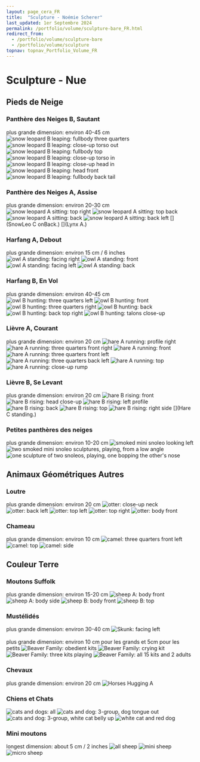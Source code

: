 ```yaml
---
layout: page_cera_FR
title:  "Sculpture - Noémie Scherer"
last_updated: 1er Septembre 2024
permalink: /portfolio/volume/sculpture-bare_FR.html
redirect_from: 
  - /portfolio/volume/sculpture-bare
  - /portfolio/volume/sculpture
topnav: topnav_Portfolio_Volume_FR
---
```


# Sculpture - Nue

## Pieds de Neige
### Panthère des Neiges B, Sautant
plus grande dimension: environ 40-45 cm
![snow leopard B leaping: fullbody three quarters](https://i.postimg.cc/7h1RSM5p/DEFAULT-AVA2593-0-jpg-wmb9bbdce7-b1a0-4a00-ac2b-b6d12c5d1e32.jpg)
![snow leopard B leaping: close-up torso out](https://i.postimg.cc/HxyRkCdW/DEFAULT-AVA2592-0-jpg-wm166f9f3b-f711-427d-aa71-575f8a7230ee.jpg)
![snow leopard B leaping: fullbody top](https://i.postimg.cc/Rhx83bZ7/DEFAULT-AVA2590-0-jpg-wm1bec8dc1-73a1-4409-9efe-b7c3fd118ade.jpg)
![snow leopard B leaping: close-up torso in](https://i.postimg.cc/MZ1gkx9d/DEFAULT-AVA2601-0-jpg-wmbd85c72e-e9b4-4f25-a486-247d8ae59ebe.jpg)
![snow leopard B leaping: close-up head in](https://i.postimg.cc/3J7VY667/DEFAULT-AVA2602-0-jpg-wme9c3ad7f-6287-46e9-a836-ccd7b478101c.jpg)
![snow leopard B leaping: head front](https://i.postimg.cc/vmjCymRS/DEFAULT-AVA2564-0-jpg-wm6bc4d82f-ee23-48f9-9ee1-4f211377fb29.jpg)
![snow leopard B leaping: fullbody back tail](https://i.postimg.cc/28wJ6GRW/DEFAULT-AVA2605-0-jpg-wm650212d3-0f65-4048-8638-bb2167cc7a44.jpg)
### Panthère des Neiges A, Assise
plus grande dimension: environ 20-30 cm
![snow leopard A sitting: top right](https://i.postimg.cc/Hkr2g9pd/DEFAULT-AVA2729-0-jpg-wma357e396-8d94-47c9-b9a1-89924e978b97.jpg)
![snow leopard A sitting: top back](https://i.postimg.cc/DzsPWfJN/DEFAULT-AVA2739-0-jpg-wm37f911aa-1549-4d05-b264-7bd6a312f18c.jpg)
![snow leopard A sitting: back](https://i.postimg.cc/90xd3rKD/DEFAULT-AVA2763-0-jpg-wmf547ae2f-e860-431c-b140-104698d8ba22.jpg)
![snow leopard A sitting: back left](https://i.postimg.cc/2yjQX4cp/DEFAULT-AVA2749-0-jpg-wm5c1bfcf0-4466-4f2d-9374-8eb6d41bba73.jpg)
[](SnowLeo C onBack.)
[](Lynx A.)  
### Harfang A, Debout  
plus grande dimension: environ 15 cm / 6 inches
![owl A standing: facing right](https://i.postimg.cc/jj42qwdS/DEFAULTIMG-0664-wm4a3384c9-dd30-4da5-8085-2128d15ec865.jpg)
![owl A standing: front](https://i.postimg.cc/bJYJZysH/DEFAULTIMG-0665-wm7bc142cf-011a-4c21-9bd4-b14f949fee6a.jpg)
![owl A standing: facing left](https://i.postimg.cc/Y9XSg5Fc/DEFAULTIMG-0666-wm35a1554b-47d0-4852-abaa-9b27a6c0ce8a.jpg)
![owl A standing: back](https://i.postimg.cc/1Xf3Kv08/DEFAULTIMG-0667-wmd5159f86-987f-4e2c-884a-49d7f058a17c.jpg) 
### Harfang B, En Vol  
plus grande dimension: environ 40-45 cm
![owl B hunting: three quarters left](https://i.postimg.cc/Zq9Dwh9P/DEFAULT-AVA2624-0-jpg-wme07b6fe0-d7c8-4aad-95e4-245be142ccd9.jpg)
![owl B hunting: front](https://i.postimg.cc/htZ58GGP/DEFAULT-AVA2622-0-jpg-wm86fd254f-425d-4d0f-9461-3e9ff75e401c.jpg)
![owl B hunting: three quarters right](https://i.postimg.cc/L8GV6gXf/DEFAULT-AVA2617-0-jpg-wm0a88cb15-2661-4818-8c05-dd4303d7e7cf.jpg)
![owl B hunting: back](https://i.postimg.cc/JnZYWc5G/DEFAULT-AVA2628-0-jpg-wm2e60f68a-f5cd-4f9e-9231-5208d4af1425.jpg)
![owl B hunting: back top right](https://i.postimg.cc/x8QxjJ6g/DEFAULT-AVA2633-0-jpg-wm2ce99a53-2591-4c3a-be58-b232f21b6779.jpg)
![owl B hunting: talons close-up](https://i.postimg.cc/0NLX3HmT/DEFAULT-AVA2626-0-jpg-wmf2e766dc-c8f7-4fad-bd65-1c8862512138.jpg)
### Lièvre A, Courant  
plus grande dimension: environ 20 cm
![hare A running: profile right](https://i.postimg.cc/5tFnwqGn/DEFAULT-AVA2679-0-jpg-wm10d11fe6-926e-4b21-a440-0da5d470a864.jpg)
![hare A running: three quarters front right](https://i.postimg.cc/BnbhvGCW/DEFAULT-AVA2664-0-jpg-wmfa73ce99-75c0-4540-93ef-0d6b44660589.jpg)
![hare A running: front](https://i.postimg.cc/VLDG1NnB/DEFAULT-AVA2657-0-jpg-wmb334dedc-a2ce-4dd9-9ddf-20d254656021.jpg)
![hare A running: three quarters front left](https://i.postimg.cc/vTvP4Yjy/DEFAULT-AVA2641-0-jpg-wm3a6f667d-4ebf-4460-b8f2-57b9c7860d15.jpg)
![hare A running: three quarters back left](https://i.postimg.cc/SQL1TdKP/DEFAULT-AVA2645-0-jpg-wmfe0c09b7-8752-49b1-9c4a-d67b8fc54363.jpg)
![hare A running: top](https://i.postimg.cc/bNzCKnDw/DEFAULT-AVA2648-0-jpg-wm996ea03f-15dd-470f-aa5f-6bbb678f4a01.jpg)
![hare A running: close-up rump](https://i.postimg.cc/7ZRKGQB5/DEFAULT-AVA2670-0-jpg-wmffcb548a-8dca-4043-9a52-8ce83235bac0.jpg)
### Lièvre B, Se Levant
plus grande dimension: environ 20 cm
![hare B rising: front](https://i.postimg.cc/XJSxxB63/DEFAULT-AVA2680-0-jpg-wm1f647cb0-bfef-4555-a118-ccb2404d3820.jpg)
![hare B rising: head close-up](https://i.postimg.cc/NFb4gN9f/DEFAULT-AVA2692-0-jpg-wmbe7e05a7-d3d6-423f-9978-adcad585837b.jpg)
![hare B rising: left profile](https://i.postimg.cc/PJdynGqR/DEFAULT-AVA2687-0-jpg-wm189f3188-cce6-49d0-a46c-045b93a6c95e.jpg)
![hare B rising: back](https://i.postimg.cc/9MdbkXc9/DEFAULT-AVA2685-0-jpg-wmf05f6414-bdac-4c2e-8877-b1019ced17bf.jpg)
![hare B rising: top](https://i.postimg.cc/h40MbGyW/DEFAULT-AVA2699-0-jpg-wmcfc1e4da-010e-4258-a60b-82cfbe7e1af4.jpg)
![hare B rising: right side](https://i.postimg.cc/MKK5s8Nc/DEFAULT-AVA2708-0-jpg-wmd4b7b9dd-335d-4f7c-88ce-42a2d5e83549.jpg)
[](Hare C standing.)
### Petites panthères des neiges
plus grande dimension: environ 10-20 cm
![smoked mini snoleo looking left](https://i.postimg.cc/sDBy8Sgq/DEFAULTIMG-0714-wmcb3866a0-eea7-41f4-aa00-83ef1438260f.jpg)
![two smoked mini snoleo sculptures, playing, from a low angle](https://i.postimg.cc/rpTkKPN2/DEFAULTIMG-0716-wmddc45f66-55b3-4f08-ae09-e34960922c5a.jpg)
![one sculpture of two snoleos, playing, one bopping the other's nose](https://i.postimg.cc/rpd2Pvxp/DEFAULTIMG-0733-wm889bbf72-514d-407c-88d5-afeeb945d3c5.jpg)

## Animaux Géométriques Autres
### Loutre
plus grande dimension: environ 20 cm
![otter: close-up neck](https://i.postimg.cc/dVCy6Hsk/DEFAULT-AVA2835-0-jpg-wm843c0d9f-86c9-44d7-89cf-90dd562d27a2.jpg)
![otter: back left](https://i.postimg.cc/NMs2gQ1m/DEFAULT-AVA2851-0-jpg-wm53b9ca6a-83d6-4974-a60d-caa44c307fa7.jpg)
![otter: top left](https://i.postimg.cc/sDqWpdrC/DEFAULT-AVA2827-0-jpg-wm7419cfd9-5fa2-43e7-9781-b5983acf8614.jpg)
![otter: top right](https://i.postimg.cc/ZqhyM8nf/DEFAULT-AVA2830-0-jpg-wma50d7504-70ff-4adf-906e-fad4a2c23a98.jpg)
![otter: body front](https://i.postimg.cc/FKgJ5YJh/DEFAULT-AVA2849-0-jpg-wmd9551151-dcb0-47b2-abe1-4aef8329caa2.jpg)
### Chameau
plus grande dimension: environ 10 cm
![camel: three quarters front left](https://i.postimg.cc/8cn6KxfW/DEFAULT-AVA2792-0-jpg-wmac0819e0-67f1-486d-bca4-1109a611a395.jpg)
![camel: top](https://i.postimg.cc/MZsVpf3T/DEFAULT-AVA2800-0-jpg-wm9f749fc6-4572-47a6-a228-ab16e9283416.jpg)
![camel: side](https://i.postimg.cc/Dy8sJfRc/DEFAULT-AVA2805-0-jpg-wma22c247e-0fd6-46d4-bd26-87a0ca9b9ecc.jpg)

## Couleur Terre
### Moutons Suffolk
plus grande dimension: environ 15-20 cm
![sheep A: body front](https://i.postimg.cc/K83nVcNY/DEFAULT-AVA2773-0-jpg-wm-idc34bf1fa-ad0d-459d-817a-7681c54a247f.jpg)
![sheep A: body side](https://i.postimg.cc/R0rczrsL/DEFAULT-AVA2776-0-jpg-wm-id08070e04-e013-463c-8d95-66fad8936de9.jpg)
![sheep B: body front](https://i.postimg.cc/wTv5XQRL/DEFAULT-AVA2768-0-jpg-wm-id494ef786-5570-4bec-85d7-b712932a71f3.jpg)
![sheep B: top](https://i.postimg.cc/wTGX0RDP/DEFAULT-AVA2770-0-jpg-wm-idc1424e37-9af9-4c3b-b76c-4ce471c58599.jpg)

### Mustélidés
plus grande dimension: environ 30-40 cm
![Skunk: facing left](https://i.postimg.cc/9XYqM6PC/DEFAULTIMG-0641-wmd4c09b1b-a20c-4c3c-8380-22b79b0f20e5.jpg)\
\
plus grande dimension: environ 10 cm pour les grands et 5cm pour les petits
![Beaver Family: obedient kits](https://i.postimg.cc/yxsgjjHM/DEFAULTIMG-0625-wm9ee81cbd-2d44-4d5c-b90d-61908afe3634.jpg)
![Beaver Family: crying kit](https://i.postimg.cc/XqLZz5Np/DEFAULTIMG-0628-wma5b95f11-ff43-4820-a824-a6948a427d2e.jpg)
![Beaver Family: three kits playing](https://i.postimg.cc/jdqnJMvN/DEFAULTIMG-0629-wm989585cf-07ec-4536-af36-d577b3af6573.jpg)
![Beaver Family: all 15 kits and 2 adults](https://i.postimg.cc/fWCJZxZb/DEFAULTIMG-0671-montage-wmd4ac3f85-2e62-49d6-9a9b-906df55119cc.jpg)

### Chevaux
plus grande dimension: environ 20 cm
![Horses Hugging A](https://i.postimg.cc/NjSKSBt7/DEFAULTIMG-0652-wm258e5e67-8317-4859-8d30-931950346b22.jpg)

### Chiens et Chats
![cats and dogs: all](https://i.postimg.cc/tgyY59vw/DEFAULT-AVA2865-0-wm533f7bb6-bfda-48da-adcb-cd4a31d71458.jpg)
![cats and dog: 3-group, dog tongue out](https://i.postimg.cc/VvxQsND7/tumblr-0542d0e0d7bfde2a8e646fb19072ab26-b9612e0b-1280.jpg)
![cats and dog: 3-group, white cat belly up](https://i.postimg.cc/PJpnkDzp/tumblr-4a3137768df14151a40f5cc57f840f6a-53ab96fd-1280.jpg)
![white cat and red dog](https://i.postimg.cc/sfqR4nsp/tumblr-b3a0b0ba8b923ee5d99a73dafade7941-fccf4b36-1280.jpg)

### Mini moutons
longest dimension: about 5 cm / 2 inches
![all sheep](https://i.postimg.cc/7LgSHBj8/DEFAULT-AVA2778-0-jpg-wm7937856a-4a53-4267-9e52-944c23470e53.jpg)
![mini sheep](https://i.postimg.cc/RF4KN7z3/DEFAULT-AVA2782-wm6cc039ce-fe7c-49b5-92e3-f1071b6c0e95.jpg)
![micro sheep](https://i.postimg.cc/ydj99DVL/DEFAULT-AVA2788-wmfc6ac185-3fe4-4133-a005-ece105e913b2.jpg)
